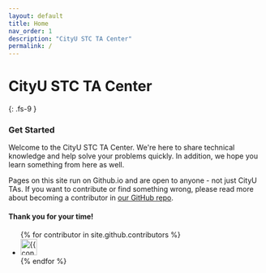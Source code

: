 ```yaml
---
layout: default
title: Home
nav_order: 1
description: "CityU STC TA Center"
permalink: /
---
```


# CityU STC TA Center
{: .fs-9 }

### Get Started

Welcome to the CityU STC TA Center. We're here to share technical knowledge and help solve your problems quickly. In addition, we hope you learn something from here as well. 

Pages on this site run on Github.io and are open to anyone  - not just CityU TAs. If you want to contribute or find something wrong, please read more about becoming a contributor in [our GitHub repo](https://github.com/cityuseattle/cityuseattle.github.io#contributing).

#### Thank you for your time!

<ul class="list-style-none">
{% for contributor in site.github.contributors %}
  <li class="d-inline-block mr-1">
     <a href="{{ contributor.html_url }}"><img src="{{ contributor.avatar_url }}" width="32" height="32" alt="{{ contributor.login }}"/></a>
  </li>
{% endfor %}
</ul>